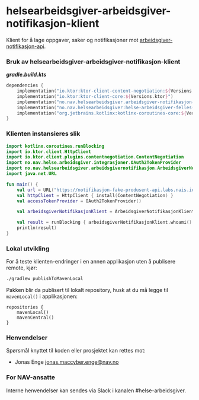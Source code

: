 # helsearbeidsgiver-arbeidsgiver-notifikasjon-klient

Klient for å lage oppgaver, saker og notifikasjoner mot [arbeidsgiver-notifikasjon-api](https://navikt.github.io/arbeidsgiver-notifikasjon-produsent-api/).

### Bruk av helsearbeidsgiver-arbeidsgiver-notifikasjon-klient

***gradle.build.kts***
```kts
dependencies {
    implementation("io.ktor:ktor-client-content-negotiation:${Versions.ktor}")
    implementation("io.ktor:ktor-client-core:${Versions.ktor}")
    implementation("no.nav.helsearbeidsgiver.arbeidsgiver-notifikasjon-klient:${Versions.arbeidsgiverNotifikasjonKlient}")
    implementation("no.nav.helsearbeidsgiver:helse-arbeidsgiver-felles-backend:${Versions.fellesBackend}")
    implementation("org.jetbrains.kotlinx:kotlinx-coroutines-core:${Versions.coroutines}")
}
```

### Klienten instansieres slik

```kt
import kotlinx.coroutines.runBlocking
import io.ktor.client.HttpClient
import io.ktor.client.plugins.contentnegotiation.ContentNegotiation
import no.nav.helse.arbeidsgiver.integrasjoner.OAuth2TokenProvider
import no.nav.helsearbeidsgiver.arbeidsgivernotifikasjon.ArbeidsgiverNotifikasjonKlient
import java.net.URL

fun main() {
    val url = URL("https://notifikasjon-fake-produsent-api.labs.nais.io/")
    val httpClient = HttpClient { install(ContentNegotiation) }
    val accessTokenProvider = OAuth2TokenProvider()

    val arbeidsgiverNotifikasjonKlient = ArbeidsgiverNotifikasjonKlient(url, httpClient, accessTokenProvider::getToken)

    val result = runBlocking { arbeidsgiverNotifikasjonKlient.whoami() }
    println(result)
}
```

### Lokal utvikling

For å teste klienten-endringer i en annen applikasjon uten å publisere remote, kjør:

```sh
./gradlew publishToMavenLocal
```

Pakken blir da publisert til lokalt repository, husk at du må legge til `mavenLocal()` i applikasjonen:

```dsl
repositories {
    mavenLocal()
    mavenCentral()
}
```


### Henvendelser

Spørsmål knyttet til koden eller prosjektet kan rettes mot:

* Jonas Enge <jonas.maccyber.enge@nav.no>

### For NAV-ansatte

Interne henvendelser kan sendes via Slack i kanalen #helse-arbeidsgiver.
